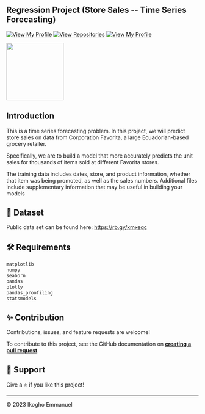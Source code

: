 ## Regression Project (Store Sales -- Time Series Forecasting)

[![View My Profile](https://img.shields.io/badge/View-My_Profile-green?logo=GitHub)](https://github.com/ikoghoemmanuell)
[![View Repositories](https://img.shields.io/badge/View-My_Repositories-blue?logo=GitHub)](https://github.com/ikoghoemmanuell?tab=repositories)
[![View My Profile](https://img.shields.io/badge/MEDIUM-Article-purple?logo=Medium)](https://medium.com/@emmanuel.ikogho/regression-project-store-sales-time-series-forecasting-635ba7818989)

<img src="https://miro.medium.com/v2/resize:fit:1400/format:webp/0*Pjg9OGIes1UwwdZq.jpg" width="150">

## Introduction

This is a time series forecasting problem. In this project, we will predict store sales on data from Corporation Favorita, a large Ecuadorian-based grocery retailer.

Specifically, we are to build a model that more accurately predicts the unit sales for thousands of items sold at different Favorita stores.

The training data includes dates, store, and product information, whether that item was being promoted, as well as the sales numbers. Additional files include supplementary information that may be useful in building your models

## 📁 Dataset

Public data set can be found here: https://rb.gy/xmxeqc

## 🛠️ Requirements

```python
matplotlib
numpy
seaborn
pandas
plotly
pandas_proofiling
statsmodels
```

## ✨ Contribution

Contributions, issues, and feature requests are welcome!

To contribute to this project, see the GitHub documentation on **[creating a pull request](https://help.github.com/en/github/collaborating-with-issues-and-pull-requests/creating-a-pull-request)**.

## 👏 Support

Give a ⭐️ if you like this project!

---

<p>&copy; 2023 Ikogho Emmanuel</p>
